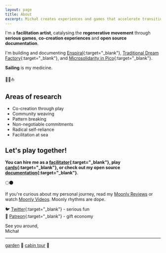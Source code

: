 ```yaml
---
layout: page
title: About
excerpt: Michał creates experiences and games that accelerate transition towards a regenerative way of living.
---
```


I'm a **facilitation artist**, catalysing the **regenerative movement** through **serious games**, **co-creation experiences** and **open source documentation**.

I'm building and documenting [Enspiral](https://enspiral.com){:target="_blank"}, [Traditional Dream Factory](https://traditionaldreamfactory.com){:target="_blank"}, and [Microsolidarity in Pico](https://pico.microsolidarity.cc){:target="_blank"}.

**Sailing** is my medicine.

🌳✨⛵️

## Areas of research

- Co-creation through play
- Community weaving
- Pattern breaking
- Non-negotiable commitments
- Radical self-reliance
- Facilitation at sea

## Let's play together!

**You can hire me as a [facilitator](/facilitation){:target="_blank"}, play [cards](/cards){:target="_blank"}, or check out my open source [documentation](/documentation){:target="_blank"}**.

🌕🌑

If you're curious about my personal journey, read my [Moonly Reviews](/moonly-reviews) or watch [Moonly Videos](/moonly-video). Moonly rhythms are dope.

🐦 [Twitter](https://twitter.com/michalkorzonek/){:target="_blank"} - serious fun<br>
🎁 [Patreon](https://www.patreon.com/michalkorzonek/){:target="_blank"} - gift economy

See you around,<br>
Michał

---
[garden](/garden) 🌳 [cabin tour](/cabin) 🏡